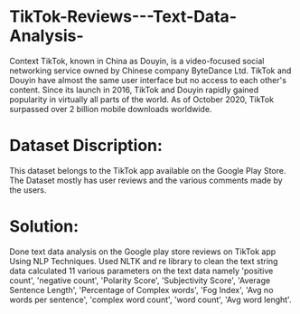# TikTok-Reviews---Text-Data-Analysis-
Context
TikTok, known in China as Douyin, is a video-focused social networking service owned by Chinese company ByteDance Ltd. 
TikTok and Douyin have almost the same user interface but no access to each other's content. 
Since its launch in 2016, TikTok and Douyin rapidly gained popularity in virtually all parts of the world. 
As of October 2020, TikTok surpassed over 2 billion mobile downloads worldwide.

# Dataset Discription:
This dataset belongs to the TikTok app available on the Google Play Store. The Dataset mostly has user reviews and the various comments made by the users.

# Solution:
Done text data analysis on the Google play store reviews on TikTok app Using NLP Techniques.
Used NLTK and re library to clean the text string data
calculated 11 various parameters on the text data namely 'positive count', 'negative count', 'Polarity Score', 'Subjectivity Score', 'Average Sentence Length',
'Percentage of Complex words', 'Fog Index', 'Avg no words per sentence', 'complex word count', 'word count', 'Avg word lenght'.
